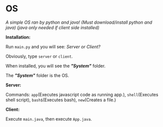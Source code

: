 # OS
_A simple OS ran by python and java! (Must download/install python and java) (java only needed if client side installed)_

__Installation:__

Run `main.py` and you will see: _Server or Client?_

Obviously, type `server` or `client`.

When installed, you will see the ___"System"___ folder.

The ___"System"___ folder is the OS.

__Server:__

Commands: `app`(Executes javascript code as running app.), `shell`(Executes shell script), `bash$`(Executes bash), `new`(Creates a file.)

__Client:__

Execute `main.java`, then execute `App.java`.
